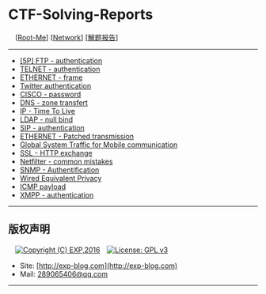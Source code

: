 # CTF-Solving-Reports
　[[Root-Me](https://www.root-me.org/)] [[Network](https://www.root-me.org/en/Challenges/Network/)] [[解题报告](https://exp-blog.com/safe/ctf/ctf-jie-ti-bao-gao-dao-hang/)]

------

- [\[5P\] FTP - authentication](https://github.com/lyy289065406/CTF-Solving-Reports/tree/master/rootme/Network/%5B01%5D%20%5B5P%5D%20FTP%20-%20authentication)
- [TELNET - authentication](#)
- [ETHERNET - frame](#)
- [Twitter authentication](#)
- [CISCO - password](#)
- [DNS - zone transfert](#)
- [IP - Time To Live](#)
- [LDAP - null bind](#)
- [SIP - authentication](#)
- [ETHERNET - Patched transmission](#)
- [Global System Traffic for Mobile communication](#)
- [SSL - HTTP exchange](#)
- [Netfilter - common mistakes](#)
- [SNMP - Authentification](#)
- [Wired Equivalent Privacy](#)
- [ICMP payload](#)
- [XMPP - authentication](#)

------

## 版权声明

　[![Copyright (C) EXP,2016](https://img.shields.io/badge/Copyright%20(C)-EXP%202016-blue.svg)](http://exp-blog.com)　[![License: GPL v3](https://img.shields.io/badge/License-GPL%20v3-blue.svg)](https://www.gnu.org/licenses/gpl-3.0)
  

- Site: [http://exp-blog.com](http://exp-blog.com) 
- Mail: <a href="mailto:289065406@qq.com?subject=[EXP's Github]%20Your%20Question%20（请写下您的疑问）&amp;body=What%20can%20I%20help%20you?%20（需要我提供什么帮助吗？）">289065406@qq.com</a>


------
